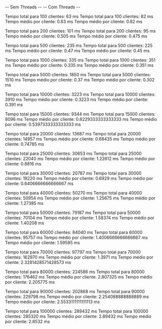 -- Sem Threads --                                                           -- Com Threads --

Tempo total para 100 clientes: 63 ms                                        Tempo total para 100 clientes: 82 ms
Tempo médio por cliente: 0.63 ms                                            Tempo médio por cliente: 0.82 ms

Tempo total para 200 clientes: 101 ms                                       Tempo total para 200 clientes: 95 ms
Tempo médio por cliente: 0.505 ms                                           Tempo médio por cliente: 0.475 ms

Tempo total para 500 clientes: 235 ms                                       Tempo total para 500 clientes: 225 ms
Tempo médio por cliente: 0.47 ms                                            Tempo médio por cliente: 0.45 ms

Tempo total para 1000 clientes: 335 ms                                      Tempo total para 1000 clientes: 351 ms
Tempo médio por cliente: 0.335 ms                                           Tempo médio por cliente: 0.351 ms

Tempo total para 5000 clientes: 1850 ms                                     Tempo total para 5000 clientes: 1510 ms 
Tempo médio por cliente: 0.37 ms                                            Tempo médio por cliente: 0.302 ms

Tempo total para 10000 clientes: 3223 ms                                    Tempo total para 10000 clientes: 3910 ms
Tempo médio por cliente: 0.3223 ms                                          Tempo médio por cliente: 0.391 ms

Tempo total para 15000 clientes: 9344 ms                                    Tempo total para 15000 clientes: 8096 ms
Tempo médio por cliente: 0.6229333333333333 ms                              Tempo médio por cliente: 0.5397333333333333 ms

Tempo total para 20000 clientes: 13687 ms                                   Tempo total para 20000 clientes: 14957 ms
Tempo médio por cliente: 0.68435 ms                                         Tempo médio por cliente: 0.74785 ms

Tempo total para 25000 clientes: 30653 ms                                   Tempo total para 25000 clientes: 22040 ms
Tempo médio por cliente: 1.22612 ms                                         Tempo médio por cliente: 0.8816 ms

Tempo total para 30000 clientes: 20787 ms                                   Tempo total para 30000 clientes: 19220 ms
Tempo médio por cliente: 0.6929 ms                                          Tempo médio por cliente: 0.6406666666666667 ms

Tempo total para 40000 clientes: 50270 ms                                   Tempo total para 40000 clientes: 50954 ms
Tempo médio por cliente: 1.25675 ms                                         Tempo médio por cliente: 1.27385 ms

Tempo total para 50000 clientes: 79187 ms                                   Tempo total para 50000 clientes: 70104 ms
Tempo médio por cliente: 1.58374 ms                                         Tempo médio por cliente: 1.40208 ms

Tempo total para 60000 clientes: 84040 ms                                   Tempo total para 60000 clientes: 95757 ms
Tempo médio por cliente: 1.4006666666666667 ms                              Tempo médio por cliente: 1.59595 ms

Tempo total para 70000 clientes: 97797 ms                                   Tempo total para 70000 clientes: 162970 ms
Tempo médio por cliente: 1.3971 ms                                          Tempo médio por cliente: 2.3281428571428573 ms

Tempo total para 80000 clientes: 224586 ms                                  Tempo total para 80000 clientes: 176462 ms
Tempo médio por cliente: 2.807325 ms                                        Tempo médio por cliente: 2.205775 ms

Tempo total para 90000 clientes: 202868 ms                                  Tempo total para 90000 clientes: 229798 ms
Tempo médio por cliente: 2.254088888888889 ms                               Tempo médio por cliente: 2.5533111111111113 ms

Tempo total para 100000 clientes: 289432 ms                                 Tempo total para 100000 clientes: 285320 ms
Tempo médio por cliente: 2.89432 ms                                         Tempo médio por cliente: 2.8532 ms

